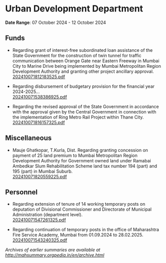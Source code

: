 # Urban Development Department

**Date Range**: 07 October 2024 - 12 October 2024


## Funds
- Regarding grant of interest-free subordinated loan assistance of the State Government for the construction of twin tunnel for traffic communication between Orange Gate near Eastern Freeway in Mumbai City to Marine Drive being implemented by Mumbai Metropolitan Region Development Authority and granting other project ancillary approval.\
  [202410071812183525.pdf](https://gr.maharashtra.gov.in/Site/Upload/Government%20Resolutions/English/202410071812183525.pdf)

- Regarding disbursement of budgetary provision for the financial year 2024-2025...\
  [202410071538386925.pdf](https://gr.maharashtra.gov.in/Site/Upload/Government%20Resolutions/English/202410071538386925.pdf)

- Regarding the revised approval of the State Government in accordance with the approval given by the Central Government in connection with the implementation of Ring Metro Rail Project within Thane City.\
  [202410071816157325.pdf](https://gr.maharashtra.gov.in/Site/Upload/Government%20Resolutions/English/202410071816157325.pdf)

## Miscellaneous
- Mauje Ghatkopar, T.Kurla, Dist. Regarding granting concession on payment of 25 land premium to Mumbai Metropolitan Region Development Authority for Government owned land under Ramabai Ambedkar Slum Rehabilitation Scheme land tax number 194 (part) and 195 (part) in Mumbai Suburb.\
  [202410071820559225.pdf](https://gr.maharashtra.gov.in/Site/Upload/Government%20Resolutions/English/202410071820559225.pdf)

## Personnel
- Regarding extension of tenure of 14 working temporary posts on deputation of Divisional Commissioner and Directorate of Municipal Administration (department level).\
  [202410071547261325.pdf](https://gr.maharashtra.gov.in/Site/Upload/Government%20Resolutions/English/202410071547261325.pdf)

- Regarding continuation of temporary posts in the office of Maharashtra Fire Service Academy, Mumbai from 01.09.2024 to 28.02.2025.\
  [202410071543240325.pdf](https://gr.maharashtra.gov.in/Site/Upload/Government%20Resolutions/English/202410071543240325.pdf)


*Archives of earlier summaries are available at http://mahsummary.orgpedia.in/en/archive.html*